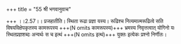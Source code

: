 +++
title = "55 श्री भगवानुवाच"

+++
।।2.57।। प्रजहातीति। स्थिता रूढा प्रज्ञा यस्य। रूढिश्च नित्यमात्मरूढित्वे सति विषयविक्षेपकृतस्य कामरूपस्य +++(N omits कामरूपस्य)+++ भ्रमस्य निवृत्तत्वात् योगिनो यः स्थितप्रज्ञशब्दः अन्वर्थः स च इत्थं +++(N omits इत्थं)+++ युक्तः इत्येकः प्रश्नो निर्णीतः।  
